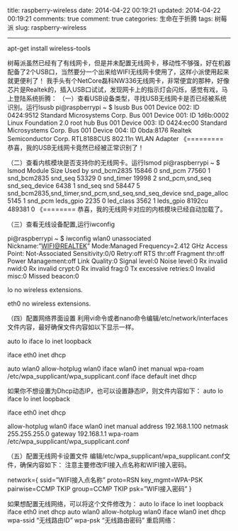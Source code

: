 title: raspberry-wireless
date: 2014-04-22 00:19:21
updated: 2014-04-22 00:19:21
comments: true
comment: true
categories: 生命在于折腾
tags: 树莓派
slug: raspberry-wireless

---
apt-get install wireless-tools



树莓派虽然已经有了有线网卡，但是并未配置无线网卡，移动性不够强，好在机器配备了2个USB口，当然要分一个出来给WIFI无线网卡使用了，这样小派使用起来就更便利了！
我手头有个NetCore磊科NW336无线网卡，非常便宜的那种，好像芯片是Realtek的，插入USB口试试，发现网卡上的指示灯会闪烁，感觉有戏，马上登陆系统折腾：
（一）查看USB设备类型，寻找USB无线网卡是否已经被系统识别。运行lsusb
pi@raspberrypi ~ $ lsusb
Bus 001 Device 002: ID 0424:9512 Standard Microsystems Corp.
Bus 001 Device 001: ID 1d6b:0002 Linux Foundation 2.0 root hub
Bus 001 Device 003: ID 0424:ec00 Standard Microsystems Corp.
Bus 001 Device 004: ID 0bda:8176 Realtek Semiconductor Corp. RTL8188CUS 802.11n WLAN Adapter 《=========
恭喜，我的USB无线网卡竟然已经被正常识别了！

（二）查看内核模块是否支持你的无线网卡。运行lsmod
pi@raspberrypi ~ $ lsmod
Module Size Used by
snd_bcm2835 15846 0
snd_pcm 77560 1 snd_bcm2835
snd_seq 53329 0
snd_timer 19998 2 snd_pcm,snd_seq
snd_seq_device 6438 1 snd_seq
snd 58447 5 snd_bcm2835,snd_timer,snd_pcm,snd_seq,snd_seq_device
snd_page_alloc 5145 1 snd_pcm
leds_gpio 2235 0
led_class 3562 1 leds_gpio
8192cu 489381 0 《========
恭喜，我的无线网卡对应的内核模块已经自动加载了。

（三）查看无线设备配置,运行iwconfig

pi@raspberrypi ~ $ iwconfig
wlan0 unassociated Nickname:”<WIFI@REALTEK>”
Mode:Managed Frequency=2.412 GHz Access Point: Not-Associated
Sensitivity:0/0
Retry:off RTS thr:off Fragment thr:off
Power Management:off
Link Quality:0 Signal level:0 Noise level:0
Rx invalid nwid:0 Rx invalid crypt:0 Rx invalid frag:0
Tx excessive retries:0 Invalid misc:0 Missed beacon:0

lo no wireless extensions.

eth0 no wireless extensions.

（四）配置网络界面设置
利用vi命令或者nano命令编辑/etc/network/interfaces文件内容，最好确保文件内容如以下显示一样。

auto lo
iface lo inet loopback

iface eth0 inet dhcp

auto wlan0
allow-hotplug wlan0
iface wlan0 inet manual
wpa-roam /etc/wpa_supplicant/wpa_supplicant.conf
iface default inet dhcp

如果你不想设置为Dhcp动态IP，也可以设置静态IP，则文件内容如下：
auto lo
iface lo inet loopback

iface eth0 inet dhcp

allow-hotplug wlan0
iface wlan0 inet manual
address 192.168.1.100
netmask 255.255.255.0
gateway 192.168.1.1
wpa-roam /etc/wpa_supplicant/wpa_supplicant.conf

（五）配置无线网卡设置文件
编辑/etc/wpa_supplicant/wpa_supplicant.conf文件，确保内容如下：
注意主要修改IFI接入点名称和WIFI接入密码。

network={
ssid=”WIFI接入点名称”
proto=RSN
key_mgmt=WPA-PSK
pairwise=CCMP TKIP
group=CCMP TKIP
psk=”WIFI接入密码”
}



如果想配置无线网络，可以将这个文件修改为：
auto lo
iface lo inet loopback
iface eth0 inet dhcp
auto wlan0
allow-hotplug wlan0
iface wlan0 inet dhcp
wpa-ssid “无线路由ID”
wpa-psk “无线路由密码”
重启网络：